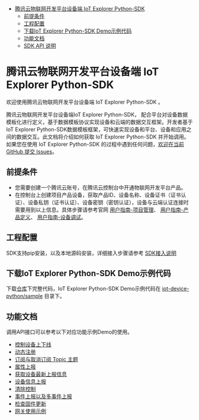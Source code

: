 * [腾讯云物联网开发平台设备端 IoT Explorer Python-SDK](#腾讯云物联网开发平台设备端-IoT-Explorer-Python-SDK)
  * [前提条件](#前提条件)
  * [工程配置](#工程配置)
  * [下载IoT Explorer Python-SDK Demo示例代码](#下载IoT-Explorer-Python-SDK-Demo示例代码)
  * [功能文档](#功能文档)
  * [SDK API 说明](#SDK-API-说明)

# 腾讯云物联网开发平台设备端 IoT Explorer Python-SDK
欢迎使用腾讯云物联网开发平台设备端 IoT Explorer Python-SDK 。

腾讯云物联网开发平台设备端IoT Explorer Python-SDK， 配合平台对设备数据模板化进行定义，基于数据模板协议实现设备和云端的数据交互框架。开发者基于IoT Explorer Python-SDK数据模板框架，可快速实现设备和平台、设备和应用之间的数据交互。此文档将介绍如何获取 IoT Explorer Python-SDK 并开始调用。 如果您在使用 IoT Explorer Python-SDK 的过程中遇到任何问题，[欢迎在当前 GitHub 提交 Issues](https://github.com/tencentyun/iot-device-python/issues/new)。

## 前提条件
* 您需要创建一个腾讯云账号，在腾讯云控制台中开通物联网开发平台产品。
* 在控制台上创建项目产品设备，获取产品ID、设备名称、设备证书（证书认证）、设备私钥（证书认证）、设备密钥（密钥认证），设备与云端认证连接时需要用到以上信息。具体步骤请参考官网 [用户指南-项目管理](https://cloud.tencent.com/document/product/1081/40290)、 [用户指南-产品定义](https://cloud.tencent.com/document/product/1081/34739)、 [用户指南-设备调试](https://cloud.tencent.com/document/product/1081/34741)。

## 工程配置
SDK支持pip安装，以及本地源码安装，详细接入步骤请参考 [SDK接入说明](doc/SDK接入说明.md)

## 下载IoT Explorer Python-SDK Demo示例代码
下载[仓库](../../../)下完整代码，IoT Explorer Python-SDK Demo示例代码在 [iot-device-python/sample](../../../tree/master/sample) 目录下。

## 功能文档
调用API接口可以参考以下对应功能示例Demo的使用。

* [控制设备上下线](doc/控制设备上下线.md)
* [动态注册](doc/动态注册.md)
* [订阅与取消订阅 Topic 主题](doc/订阅与取消订阅%20Topic%20主题.md)
* [属性上报](doc/属性上报.md)
* [获取设备最新上报信息](doc/获取设备最新上报信息.md)
* [设备信息上报](doc/设备信息上报.md)
* [清除控制](doc/清除控制.md)
* [事件上报以及多事件上报](doc/事件上报以及多事件上报.md)
* [检查固件更新](doc/检查固件更新.md)
* [网关使用示例](doc/网关使用示例.md)
